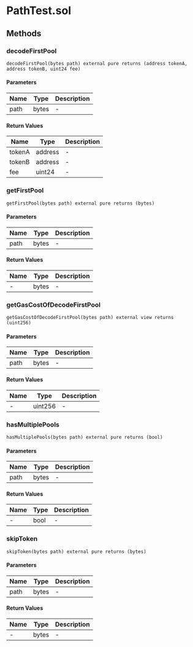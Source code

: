 
# PathTest.sol

    

    
## Methods
### decodeFirstPool
```solidity
decodeFirstPool(bytes path) external pure returns (address tokenA, address tokenB, uint24 fee)
```

            

            
#### Parameters

| Name | Type | Description |
|---|---|---|
| path | bytes | - |

#### Return Values

| Name | Type | Description |
|---|---|---|
| tokenA | address | - |
| tokenB | address | - |
| fee | uint24 | - |

### getFirstPool
```solidity
getFirstPool(bytes path) external pure returns (bytes)
```

            

            
#### Parameters

| Name | Type | Description |
|---|---|---|
| path | bytes | - |

#### Return Values

| Name | Type | Description |
|---|---|---|
| - | bytes | - |

### getGasCostOfDecodeFirstPool
```solidity
getGasCostOfDecodeFirstPool(bytes path) external view returns (uint256)
```

            

            
#### Parameters

| Name | Type | Description |
|---|---|---|
| path | bytes | - |

#### Return Values

| Name | Type | Description |
|---|---|---|
| - | uint256 | - |

### hasMultiplePools
```solidity
hasMultiplePools(bytes path) external pure returns (bool)
```

            

            
#### Parameters

| Name | Type | Description |
|---|---|---|
| path | bytes | - |

#### Return Values

| Name | Type | Description |
|---|---|---|
| - | bool | - |

### skipToken
```solidity
skipToken(bytes path) external pure returns (bytes)
```

            

            
#### Parameters

| Name | Type | Description |
|---|---|---|
| path | bytes | - |

#### Return Values

| Name | Type | Description |
|---|---|---|
| - | bytes | - |


